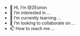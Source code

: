 - 👋 Hi, I’m @ZEsiron
- 👀 I’m interested in ...
- 🌱 I’m currently learning ...
- 💞️ I’m looking to collaborate on ...
- 📫 How to reach me ...

<!---
ZEsiron/ZEsiron is a ✨ special ✨ repository because its `README.md` (this file) appears on your GitHub profile.
You can click the Preview link to take a look at your changes.
--->
